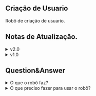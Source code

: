 ## Criação de Usuario

Robô de criação de usuario.

## Notas de Atualização.

<details>
<summary>v2.0</summary>
<ul>
	<ul>
		<li>Melhoria na velocidade de criação.</li>
		<li>Adicionado o preenchimento do campo SETOR.</li>
	</ul>
</ul>
  </details>

<details>
<summary>v1.0</summary>
Em fase de testes e correções de bugs.
  </details>
  

## Question&Answer
<details>
<summary>O que o robô faz?</summary>
Automatiza a criação de usuários dentro do CPJ (Controle de Processos Jurídicos).
  </details>
  
<details>
<summary>O que preciso fazer para usar o robô?</summary>
Você apenas precisa saber das principais informações do usuário a ser criado que são:
NOME;
E-MAIL;
CPF;
UNIDADE;
PERFIL;
SETOR.
<img src="https://cdn.discordapp.com/attachments/1010317265088024657/1055488169753186404/WindowsTerminal_NRNKhouKRi.png">
  </details>

